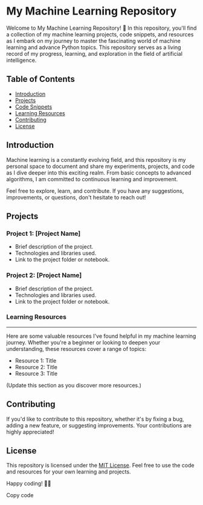 # My Machine Learning Repository

Welcome to My Machine Learning Repository! 🚀 In this repository, you'll find a collection of my machine learning projects, code snippets, and resources as I embark on my journey to master the fascinating world of machine learning and advance Python topics. This repository serves as a living record of my progress, learning, and exploration in the field of artificial intelligence.

## Table of Contents
- [Introduction](#introduction)
- [Projects](#projects)
- [Code Snippets](#code-snippets)
- [Learning Resources](#learning-resources)
- [Contributing](#contributing)
- [License](#license)

## Introduction

Machine learning is a constantly evolving field, and this repository is my personal space to document and share my experiments, projects, and code as I dive deeper into this exciting realm. From basic concepts to advanced algorithms, I am committed to continuous learning and improvement.

Feel free to explore, learn, and contribute. If you have any suggestions, improvements, or questions, don't hesitate to reach out!

## Projects

### Project 1: [Project Name]
- Brief description of the project.
- Technologies and libraries used.
- Link to the project folder or notebook.

### Project 2: [Project Name]
- Brief description of the project.
- Technologies and libraries used.
- Link to the project folder or notebook.

### Learning Resources
----------------------

Here are some valuable resources I've found helpful in my machine learning journey. Whether you're a beginner or looking to deepen your understanding, these resources cover a range of topics:

*   Resource 1: Title
*   Resource 2: Title
*   Resource 3: Title

(Update this section as you discover more resources.)

Contributing
------------

If you'd like to contribute to this repository, whether it's by fixing a bug, adding a new feature, or suggesting improvements. Your contributions are highly appreciated!

License
-------

This repository is licensed under the [MIT License](LICENSE). Feel free to use the code and resources for your own learning and projects.

Happy coding! 🚀✨

Copy code
